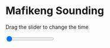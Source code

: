 <h1>Mafikeng Sounding</h1>
<p>Drag the slider to change the time</p>

<div class="slidecontainer">
<input oninput='setImage(this)' class="slider" type="range" min="0" max="9" value="0" step="1" />
<img id='img'/>
</div>

<script>
var img = document.getElementById('img');
var img_array = ['/assets/images/skwt/skd_mfk_wrfout_d01_2020-05-19_12:00:00.png',
'/assets/images/skwt/skd_mfk_wrfout_d01_2020-05-19_18:00:00.png',
'/assets/images/skwt/skd_mfk_wrfout_d01_2020-05-20_00:00:00.png',
'/assets/images/skwt/skd_mfk_wrfout_d01_2020-05-20_06:00:00.png',
'/assets/images/skwt/skd_mfk_wrfout_d01_2020-05-20_12:00:00.png',
'/assets/images/skwt/skd_mfk_wrfout_d01_2020-05-20_18:00:00.png',
'/assets/images/skwt/skd_mfk_wrfout_d01_2020-05-21_00:00:00.png',
'/assets/images/skwt/skd_mfk_wrfout_d01_2020-05-21_06:00:00.png',
'/assets/images/skwt/skd_mfk_wrfout_d01_2020-05-21_12:00:00.png',];
function setImage(obj)
{
        var value = obj.value;
        img.src = img_array[value];

}
</script>
